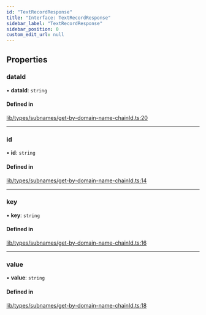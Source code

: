 ```yaml
---
id: "TextRecordResponse"
title: "Interface: TextRecordResponse"
sidebar_label: "TextRecordResponse"
sidebar_position: 0
custom_edit_url: null
---
```


## Properties

### dataId

• **dataId**: `string`

#### Defined in

[lib/types/subnames/get-by-domain-name-chainId.ts:20](https://github.com/JustaName-id/JustaName-sdk/blob/3b7cbff/packages/@justaname.id/sdk/src/lib/types/subnames/get-by-domain-name-chainId.ts#L20)

___

### id

• **id**: `string`

#### Defined in

[lib/types/subnames/get-by-domain-name-chainId.ts:14](https://github.com/JustaName-id/JustaName-sdk/blob/3b7cbff/packages/@justaname.id/sdk/src/lib/types/subnames/get-by-domain-name-chainId.ts#L14)

___

### key

• **key**: `string`

#### Defined in

[lib/types/subnames/get-by-domain-name-chainId.ts:16](https://github.com/JustaName-id/JustaName-sdk/blob/3b7cbff/packages/@justaname.id/sdk/src/lib/types/subnames/get-by-domain-name-chainId.ts#L16)

___

### value

• **value**: `string`

#### Defined in

[lib/types/subnames/get-by-domain-name-chainId.ts:18](https://github.com/JustaName-id/JustaName-sdk/blob/3b7cbff/packages/@justaname.id/sdk/src/lib/types/subnames/get-by-domain-name-chainId.ts#L18)
